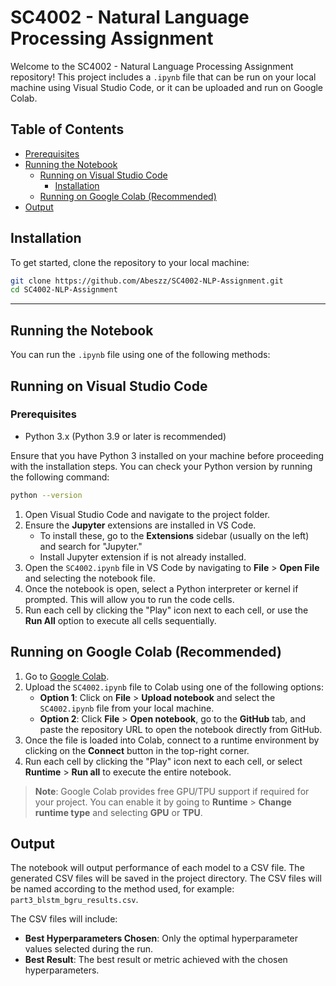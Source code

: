 # SC4002 - Natural Language Processing Assignment

Welcome to the SC4002 - Natural Language Processing Assignment repository! This project includes a `.ipynb` file that can be run on your local machine using Visual Studio Code, or it can be uploaded and run on Google Colab.

## Table of Contents

- [Prerequisites](#prerequisites)
- [Running the Notebook](#running-the-notebook)
  - [Running on Visual Studio Code](#running-on-visual-studio-code)
    - [Installation](#installation)
  - [Running on Google Colab (Recommended)](#running-on-google-colab-recommended)
- [Output](#output)


## Installation

To get started, clone the repository to your local machine:

```bash
git clone https://github.com/Abeszz/SC4002-NLP-Assignment.git
cd SC4002-NLP-Assignment
```

---

## Running the Notebook

You can run the `.ipynb` file using one of the following methods:

## Running on Visual Studio Code

### Prerequisites

- Python 3.x (Python 3.9 or later is recommended)

Ensure that you have Python 3 installed on your machine before proceeding with the installation steps. You can check your Python version by running the following command:

```bash
python --version
```

1. Open Visual Studio Code and navigate to the project folder.
2. Ensure the **Jupyter** extensions are installed in VS Code.
   - To install these, go to the **Extensions** sidebar (usually on the left) and search for "Jupyter."
   - Install Jupyter extension if is not already installed.
3. Open the `SC4002.ipynb` file in VS Code by navigating to **File** > **Open File** and selecting the notebook file.
4. Once the notebook is open, select a Python interpreter or kernel if prompted. This will allow you to run the code cells.
5. Run each cell by clicking the "Play" icon next to each cell, or use the **Run All** option to execute all cells sequentially.

## Running on Google Colab (Recommended)

1. Go to [Google Colab](https://colab.research.google.com/).
2. Upload the `SC4002.ipynb` file to Colab using one of the following options:
   - **Option 1**: Click on **File** > **Upload notebook** and select the `SC4002.ipynb` file from your local machine.
   - **Option 2**: Click **File** > **Open notebook**, go to the **GitHub** tab, and paste the repository URL to open the notebook directly from GitHub.
3. Once the file is loaded into Colab, connect to a runtime environment by clicking on the **Connect** button in the top-right corner.
4. Run each cell by clicking the "Play" icon next to each cell, or select **Runtime** > **Run all** to execute the entire notebook.

> **Note**: Google Colab provides free GPU/TPU support if required for your project. You can enable it by going to **Runtime** > **Change runtime type** and selecting **GPU** or **TPU**.

## Output

The notebook will output performance of each model to a CSV file. The generated CSV files will be saved in the project directory. The CSV files will be named according to the method used, for example: `part3_blstm_bgru_results.csv`.

The CSV files will include:
- **Best Hyperparameters Chosen**: Only the optimal hyperparameter values selected during the run.
- **Best Result**: The best result or metric achieved with the chosen hyperparameters.

